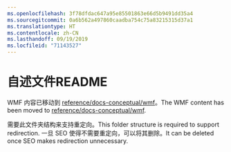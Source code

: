 ```yaml
---
ms.openlocfilehash: 3f78dfdac647a95e85501863e66d5b9491dd35a4
ms.sourcegitcommit: 0a6b562a497860caadba754c75a83215315d37a1
ms.translationtype: HT
ms.contentlocale: zh-CN
ms.lasthandoff: 09/19/2019
ms.locfileid: "71143527"
---
```

# <a name="readme"></a><span data-ttu-id="ff380-101">自述文件</span><span class="sxs-lookup"><span data-stu-id="ff380-101">README</span></span>

<span data-ttu-id="ff380-102">WMF 内容已移动到 [reference/docs-conceptual/wmf](https://github.com/MicrosoftDocs/PowerShell-Docs/tree/staging/reference/docs-conceptual/wmf)。</span><span class="sxs-lookup"><span data-stu-id="ff380-102">The WMF content has been moved to [reference/docs-conceptual/wmf](https://github.com/MicrosoftDocs/PowerShell-Docs/tree/staging/reference/docs-conceptual/wmf).</span></span>

<span data-ttu-id="ff380-103">需要此文件夹结构来支持重定向。</span><span class="sxs-lookup"><span data-stu-id="ff380-103">This folder structure is required to support redirection.</span></span> <span data-ttu-id="ff380-104">一旦 SEO 使得不需要重定向，可以将其删除。</span><span class="sxs-lookup"><span data-stu-id="ff380-104">It can be deleted once SEO makes redirection unnecessary.</span></span>
